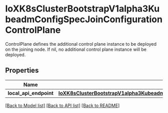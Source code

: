 # IoXK8sClusterBootstrapV1alpha3KubeadmConfigSpecJoinConfigurationControlPlane

ControlPlane defines the additional control plane instance to be deployed on the joining node. If nil, no additional control plane instance will be deployed.
## Properties
Name | Type | Description | Notes
------------ | ------------- | ------------- | -------------
**local_api_endpoint** | [**IoXK8sClusterBootstrapV1alpha3KubeadmConfigSpecJoinConfigurationControlPlaneLocalAPIEndpoint**](IoXK8sClusterBootstrapV1alpha3KubeadmConfigSpecJoinConfigurationControlPlaneLocalAPIEndpoint.md) |  | [optional] 

[[Back to Model list]](../README.md#documentation-for-models) [[Back to API list]](../README.md#documentation-for-api-endpoints) [[Back to README]](../README.md)


